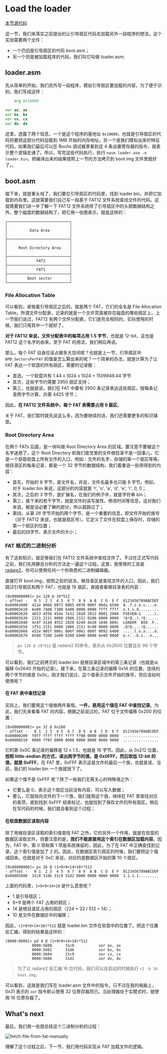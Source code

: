 # Load the loader

[本节源代码](https://github.com/puretears/yuna/tree/master/Documentation/Chapter1/Execise04)

这一节，我们来落实之前提出的让引导扇区代码去加载另外一段程序的想法。这个实验需要两个文件：

* 一个仍旧是引导扇区的代码 boot.asm；
* 另一个则是被加载程序的代码，我们叫它叫做 loader.asm;

## loader.asm

先从简单的开始，我们另外写一段程序，模拟引导扇区要加载的内容，为了便于识别，我们写成这样：

```asm
    org 0x10000

xor ax, ax
xor bx, bx
xor cx, cx
xor dx, dx
```

这里，透露了两个信息，一个是这个程序的基地址 `0x10000`，也就是引导扇区的代码将要把这部分代码加载到 1MB 开始的内存地址。另一个是我们模拟出来的特征代码，如果我们最后可以在 Bochs 调试器里看到这 4 条设置寄存器的指令，就表示整个逻辑走通了。所以，写完这些代码执行，执行 `nasm loader.asm -o loader.bin`，把编译出来的结果按照上一节的方法拷贝到 boot.img 文件里就好了。。

## boot.asm

接下来，就是重头戏了，我们要在引导扇区的代码里，找到 loader.bin，并把它加载到内存里。这就需要我们自己写一段基于 FAT12 文件系统查找文件的代码。这就需要我们进一步了解一下 FAT12 文件系统除了引导扇区中的头部数据结构之外，整个磁盘的数据结构了。把它用一张图表示，就是这样的：

```shell
┌────────────────────────────┐
│                            │
│          Data Area         │
│                            │
├────────────────────────────┤
│                            │
│     Root Directory Area    │
│                            │
├────────────────────────────┤
│             FAT2           │
├────────────────────────────┤
│             FAT1           │
├────────────────────────────┤
│         Boot sector        │
└────────────────────────────┘
```

### File Allocation Table

可以看到，紧挨着引导扇区之后的，就是两个 FAT，它们的全名是 File Allocation Table。所谓文件分配表，记录的就是一个文件究竟被存在磁盘的哪些扇区上。上一节我们说过，FAT12 有两个文件分配表，它们是完全相同的，实际使用的时候，我们只用其中一个就好了。

**对于 FAT12 来说，文件分配表中的每项占用 1.5 字节**，也就是 12-bit，这也是 FAT12 这个名字的由来。至于 FAT 的用法，我们稍后再说。

那么，每个 FAT 自身应该占据多大空间呢？也就是上一节，引导扇区中 `BPB_SectorsPerFAT` 的值是怎么算出来的呢？一个简单的办法，就是计算为了让 FAT 表达一个软盘的所有扇区，需要的记录数：

* 首选，一个软盘共有 1.44 x 1024 x 1024 = 1509949.44 字节
* 其次，这些字节约需要 2950 扇区支持；
* 第三，也就是说，我们在 FAT 中要有 2950 条记录表达这些扇区。按每条记录两字节计算，共需 4425 字节；

因此，**在 FAT12 文件系统中，每个 FAT 表需要占用 9 扇区**。

关于 FAT，我们暂时就先说这么多，因为要继续的话，我们还需要更多的知识铺垫。

### Root Directory Area

在两个 FATs 后面，是一块叫做 Root Directory Area 的区域。要注意不要被这个名字迷惑了，这个 Root Directory 和我们直觉里的文件根目录不是一回事儿。它是一个获取软盘上所有文件的入口，例如：文件的名字，存储的第一个扇区等等。根目录区的每条记录，都是一个 32 字节的数据结构，我们着重说一些用得到的内容：

* 首先，开始的 8 字节，是文件名，并且，文件名最多也只能 8 字节。例如，对于 loader.bin 来说，这部分的内容就是 'l', 'o', 'a', 'd', 'e', 'r', 0, 0；
* 其次，之后的 3 字节，是扩展名，在我们的例子中，就是字符串 bin；
* 第三，接下来的若干字节，就是文件的读写属性、修改时间等信息，这对我们来说，都是没必要了解的部分，所以就跳过了；
* 第四，从第 26 字节开始的两个字节，是一个重要的信息，即文件开始的族号（对于 FAT12 来说，也就是扇区号）。它定义了文件在软盘上保存时，存储的第一个扇区的位置；
* 最后的四字节，表示文件的大小；

### FAT 格式的二进制分析

有了这些知识，就足够我们在 FAT12 文件系统中查找文件了。不过在正式写代码之前，我们先用静态分析的方法走一遍这个过程。这里，我使用的工具是 [radare2](https://rada.re/n/radare2.html)，你可以使用任何一个你熟悉的二进制编辑器。

直接打开 boot.img，按照之前的说法，根目录区是查找文件的入口，因此，我们跳过引导扇区和两个 FAT，也就是 19 扇区，直接查看根目录表的内容：

```shell
[0x00000000]> px 128 @ 19*512
- offset -   0 1  2 3  4 5  6 7  8 9  A B  C D  E F  0123456789ABCDEF
0x00002600  412e 0066 0073 0065 0076 000f 00da 6500  A..f.s.e.v....e.
0x00002610  6e00 7400 7300 6400 0000 0000 ffff ffff  n.t.s.d.........
0x00002620  4653 4556 454e 7e31 2020 2012 0081 2986  FSEVEN~1   ...).
0x00002630  2151 2151 0000 2986 2151 0200 0000 0000  !Q!Q..).!Q......
0x00002640  4c4f 4144 4552 2020 4249 4e20 1846 b89c  LOADER  BIN .F..
0x00002650  1f51 2151 0000 1086 2151 0c00 0800 0000  .Q!Q....!Q......
0x00002660  e52e 005f 006c 006f 0061 000f 0093 6400  ..._.l.o.a....d.
0x00002670  6500 7200 2e00 6200 6900 0000 6e00 0000  e.r...b.i...n...
```

> `px 128 @ 19*512` 是 radare2 的命令，表示从 0x2600 位置显示 96 个字节。

可以看到，我们之前拷贝的 loader.bin 是根目录区域中的第三条记录（也就是从偏移 0x2640 开始的记录）。接下来，在第三条记录的偏移 0x1A 的位置，连续的两个字节的值是 0x0c。刚才我们说过，这个值表示文件开始的族号，但应该如何使用呢？

#### 在 FAT 表中查找记录

实际上，我们要用这个值做两件事情。**一件，是用这个值在 FAT 中查找记录**。为此，我们先来看看 FAT 的内容，根据之前说过的，FAT 位于文件偏移 0x200 的位置：

```shell
[0x00000000]> px 32 @ 0x200
- offset -   0 1  2 3  4 5  6 7  8 9  A B  C D  E F  0123456789ABCDEF
0x00000200  f0ff ffff ffff ffff ff00 0000 0000 0000  ................
0x00000210  0000 ff0f 0000 0000 0000 0000 0000 0000  ................
```

它的第 0x0C 条记录的偏移是 12 x 1.5，也就是 18 字节。因此，从 0x212 位置，**按照 little-endian 的方式，读出两字节的值，是 0x0FFF，然后取低 12-bit 的值，就是 0xFFF**。在 FAT 里，0xFFF 表示这是文件的最后一个族，也就是说，当前，我们的 loader.bin 一个族就放下了。

如果这个值不是 0xFFF 呢？除了一些我们无需关心的特殊值之外：

* 它要么是 0，表示这个扇区当前没有内容，可以写入数据；
* 要么，它就指向文件的下一个族，我们就用这个值，继续在 FAT 里查找对应的表项，直到找到 0xFFF 结束标记，也就找到了保存文件的所有扇区。稍后在写代码的时候，我们就会看到这个过程；

#### 在软盘数据区读取内容

除了用根目录区读取的索引值查找 FAT 之外，它的另外一个作用，就是在软盘的数据区读取文件。但要注意的是，**我们不能直接用这个索引在数据区加载内容**。因为，FAT 中，第 0 项和第 1 项是系统保留的，因此，为了在 FAT 中正确查找到记录，这个索引值是加了 2 的。因此，在数据区索引扇区的时候，我们要把这个值减回来。也就是对于 0xC 来说，对应的是数据区开始的第 10 个扇区。

```shell
[0x00000000]> px 16 @ (1+9+9+14+10)*512
- offset -   0 1  2 3  4 5  6 7  8 9  A B  C D  E F  0123456789ABCDEF
0x00005600  31c0 31db 31c9 31d2 0000 0000 0000 0000  1.1.1.1.........
```

上面的代码里，`1+9+9+14+10` 是什么意思呢？

* 1 是引导扇区；
* 9+9 是两个 FAT 占用的扇区；
* 14 是根目录区占用的扇区（224 * 32 / 512 = 14）；
* 10 是文件在数据区中的偏移；

因此，`(1+9+9+14+10)*512` 就是 loader.bin 文件在软盘中的位置了。把这个位置反汇编，得到的结果是这样的：

```shell
[0000:0000]> pd 4 @ (1+9+9+14+10)*512
            0000:5600      31c0           xor ax, ax
            0000:5602      31db           xor bx, bx
            0000:5604      31c9           xor cx, cx
            0000:5606      31d2           xor dx, dx
```

> 为了让 radare2 反汇编 16 位代码，我们可以在启动的时候执行 `r2 -b 16 boot.img`。

可以看到，这就是我们写在 loader.asm 文件中的指令，只不过在我的电脑上，0x31 表示的 `xor` 指令默认使用 32 位寄存器而已。当处理器处于实模式时，就使用 16 位寄存器了。

## What's next

最后，我们用一张图总结这个二进制分析的过程：

![fetch-file-from-fat-manually](Images/fetch-file-from-fat-manually-1@2x.jpg)

理解了这个过程之后，下一节，我们用代码实现从 FAT 加载文件的逻辑。
